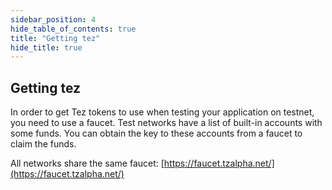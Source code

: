 ```yaml
---
sidebar_position: 4
hide_table_of_contents: true
title: "Getting tez"
hide_title: true
---
```


## Getting tez

In order to get Tez tokens to use when testing your application on testnet, you need to use a faucet. Test networks have a list of built-in accounts with some funds. You can obtain the key to these accounts from a faucet to claim the funds. 

All networks share the same faucet: [https://faucet.tzalpha.net/](https://faucet.tzalpha.net/)

